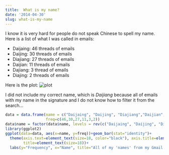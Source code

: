 ```yaml
---
title:  What is my name?
date: '2014-04-30'
slug: what-is-my-name
---
```

I know it is very hard for people do not speak Chinese to spell my name. Here is a list of what I was called in emails:

+ Daijaing: 46 threads of emails
+ Daijing: 30 threads of emails
+ Diajiang: 27 threads of emails
+ Daijian: 11 threads of emails
+ Dajiang: 3 thread of emails
+ Diajing: 2 threads of emails

Here is the plot:
![plot](https://i.imgur.com/h5GWmiW.png)

I did not include my correct name, which is *Daijiang* because all of emails with my name in the signature and I do not know how to filter it from the search...

```r
data = data.frame(name = c("Daijaing", "Daijing", "Diajiang","Daijian", "Dajiang", "Diajing"),
                  freq=c(46,30,27,11,3,2))
data$name = factor(data$name, levels = rev(c("Daijaing", "Daijing", "Diajiang","Daijian", "Dajiang", "Diajing")))
library(ggplot2)
ggplot(data=data, aes(x=name, y=freq))+geom_bar(stat="identity")+
  theme(axis.text=element_text(size=18, color="black"), axis.title=element_text(size=18),
        title=element_text(size=18))+
  labs(y="Frequency", x="Name", title="All of my 'names' from my Gmail inbox. Control: Daijiang")+coord_flip()
```
